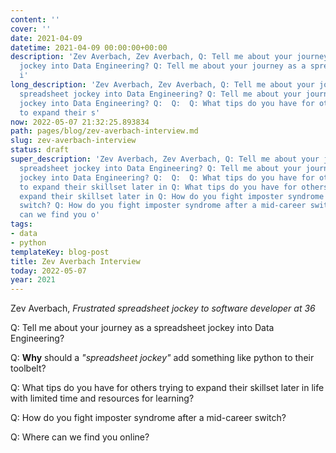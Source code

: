 ```yaml
---
content: ''
cover: ''
date: 2021-04-09
datetime: 2021-04-09 00:00:00+00:00
description: 'Zev Averbach, Zev Averbach, Q: Tell me about your journey as a spreadsheet
  jockey into Data Engineering? Q: Tell me about your journey as a spreadsheet jockey
  i'
long_description: 'Zev Averbach, Zev Averbach, Q: Tell me about your journey as a
  spreadsheet jockey into Data Engineering? Q: Tell me about your journey as a spreadsheet
  jockey into Data Engineering? Q:  Q:  Q: What tips do you have for others trying
  to expand their s'
now: 2022-05-07 21:32:25.893834
path: pages/blog/zev-averbach-interview.md
slug: zev-averbach-interview
status: draft
super_description: 'Zev Averbach, Zev Averbach, Q: Tell me about your journey as a
  spreadsheet jockey into Data Engineering? Q: Tell me about your journey as a spreadsheet
  jockey into Data Engineering? Q:  Q:  Q: What tips do you have for others trying
  to expand their skillset later in Q: What tips do you have for others trying to
  expand their skillset later in Q: How do you fight imposter syndrome after a mid-career
  switch? Q: How do you fight imposter syndrome after a mid-career switch? Q: Where
  can we find you o'
tags:
- data
- python
templateKey: blog-post
title: Zev Averbach Interview
today: 2022-05-07
year: 2021
---
```


Zev Averbach, 
_Frustrated spreadsheet jockey to software developer at 36_

Q: Tell me about your journey as a spreadsheet jockey into Data Engineering?

Q: **Why** should a _"spreadsheet jockey"_ add something like python to their
toolbelt?

Q: What tips do you have for others trying to expand their skillset later in
life with limited time and resources for learning?

Q: How do you fight imposter syndrome after a mid-career switch?

Q: Where can we find you online?